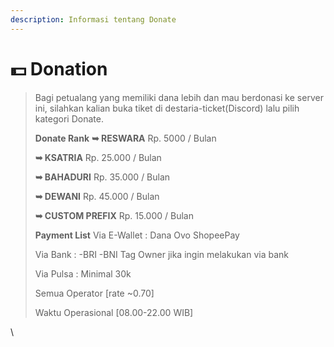 ```yaml
---
description: Informasi tentang Donate
---
```


# 💵 Donation

> Bagi petualang yang memiliki dana lebih dan mau berdonasi ke server ini, silahkan kalian buka tiket di destaria-ticket(Discord) lalu pilih kategori Donate.&#x20;
>
> **Donate Rank** **➥ RESWARA** Rp. 5000 / Bulan&#x20;
>
> **➥ KSATRIA** Rp. 25.000 / Bulan&#x20;
>
> **➥ BAHADURI** Rp. 35.000 / Bulan&#x20;
>
> **➥ DEWANI** Rp. 45.000 / Bulan&#x20;
>
> **➥ CUSTOM PREFIX** Rp. 15.000 / Bulan&#x20;
>
> **Payment List** Via E-Wallet : Dana Ovo ShopeePay&#x20;
>
> Via Bank : -BRI -BNI Tag Owner jika ingin melakukan via bank&#x20;
>
> Via Pulsa : Minimal 30k&#x20;
>
> Semua Operator \[rate \~0.70]&#x20;
>
> Waktu Operasional \[08.00-22.00 WIB]

\
